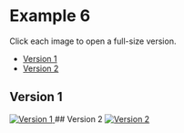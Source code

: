 # Example 6
Click each image to open a full-size version.
 - [Version 1](#version-1)
 - [Version 2](#version-2)
## Version 1
<a href="https://raw.githubusercontent.com/scotentSD/scotentSD.github.io/master/Example%206/v1.png" target="_blank">
  <img src="https://raw.githubusercontent.com/scotentSD/scotentSD.github.io/master/Example%206/v1.png" alt="Version 1">
</a>
## Version 2
<a href="https://raw.githubusercontent.com/scotentSD/scotentSD.github.io/master/Example%206/v2.png" target="_blank">
  <img src="https://raw.githubusercontent.com/scotentSD/scotentSD.github.io/master/Example%206/v2.png" alt="Version 2">
</a>
